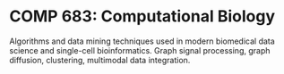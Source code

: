 # COMP 683: Computational Biology

Algorithms and data mining techniques used in modern biomedical data science and single-cell bioinformatics. Graph signal processing, graph diffusion, clustering, multimodal data integration.